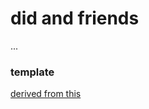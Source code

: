 # did and friends

...

### template

[derived from this](https://github.com/mrkaurelius/pandoc-beamer-presentation)
